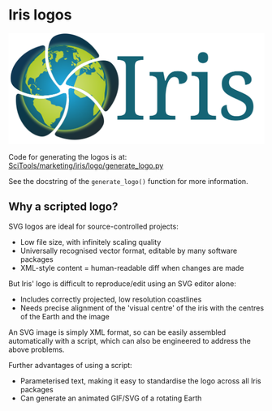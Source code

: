 # Iris logos

[![iris-logo-title.svg](iris-logo-title.svg)](iris-logo-title.svg)

Code for generating the logos is at:
[SciTools/marketing/iris/logo/generate_logo.py](https://github.com/SciTools/marketing/blob/master/iris/logo/generate_logo.py)

See the docstring of the `generate_logo()` function for more information.

## Why a scripted logo?

SVG logos are ideal for source-controlled projects:

* Low file size, with infinitely scaling quality
* Universally recognised vector format, editable by many software packages
* XML-style content = human-readable diff when changes are made

But Iris' logo is difficult to reproduce/edit using an SVG editor alone:

* Includes correctly projected, low resolution coastlines
* Needs precise alignment of the 'visual centre' of the iris with the centres
  of the Earth and the image

An SVG image is simply XML format, so can be easily assembled automatically
with a script, which can also be engineered to address the above problems.

Further advantages of using a script:

* Parameterised text, making it easy to standardise the logo across all Iris
  packages
* Can generate an animated GIF/SVG of a rotating Earth

